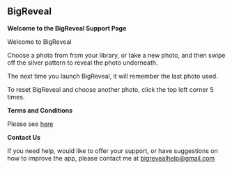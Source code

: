 ## BigReveal

**Welcome to the BigReveal Support Page**

Welcome to BigReveal

Choose a photo from from your library, or take a new photo, 
and then swipe off the silver pattern to reveal the photo underneath.

The next time you launch BigReveal, it will remember the last photo used.

To reset BigReveal and choose another photo, click the top left corner 5 times.

**Terms and Conditions**

Please see [here](https://thompsm.github.io/BigRevealSupport/termsandconditions)

**Contact Us**

If you need help, would like to offer your support, or have suggestions on how to improve the app, please contact me at <bigrevealhelp@gmail.com>
